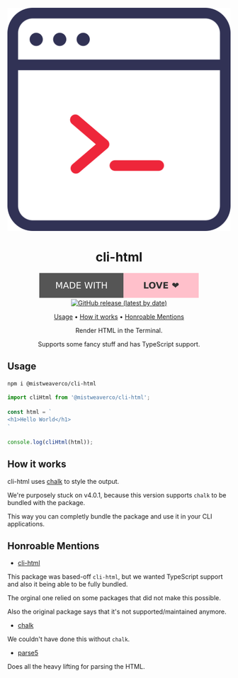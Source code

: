 <div align="center">

![cli-html Logo](assets/logo.svg)

# cli-html

[![Made with love](assets/badge-made-with-love.svg)](https://github.com/mistweaverco/cli-html-node/graphs/contributors)
[![GitHub release (latest by date)](https://img.shields.io/github/v/release/mistweaverco/cli-htmlnode?style=for-the-badge)](https://github.com/mistweaverco/cli-html-node/releases/latest)

[Usage](#usage) • [How it works](#how-it-works) • [Honroable Mentions](#honroable-mentions)

<p></p>

Render HTML in the Terminal.

Supports some fancy stuff and has TypeScript support.

<p></p>

</div>

## Usage

```sh
npm i @mistweaverco/cli-html
```

```js
import cliHtml from '@mistweaverco/cli-html';

const html = `
<h1>Hello World</h1>
`

console.log(cliHtml(html));
```

## How it works

cli-html uses [chalk](https://www.npmjs.com/package/chalk) to style the output.

We're purposely stuck on v4.0.1,
because this version supports `chalk` to be bundled with the package.

This way you can completly bundle the package and use it in your CLI applications.

## Honroable Mentions

- [cli-html](https://www.npmjs.com/package/cli-html)

This package was based-off `cli-html`,
but we wanted TypeScript support and also it being able to be fully bundled.

The orginal one relied on some packages that did not make this possible.

Also the original package says that it's not supported/maintained anymore.

- [chalk](https://www.npmjs.com/package/chalk)

We couldn't have done this without `chalk`.

- [parse5](https://www.npmjs.com/package/parse5)

Does all the heavy lifting for parsing the HTML.
